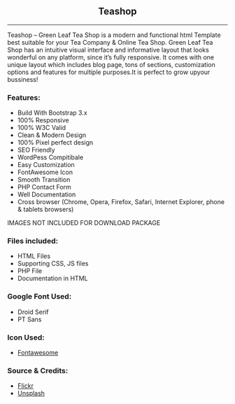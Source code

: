 <h2 style="text-align:center;">Teashop</h2>
<hr/>
<div>
      <div class="js-item-description item-description has-toggle">
          <div class="user-html user-html__with-lazy-load"><p>
        Teashop –  Green Leaf Tea Shop is a modern and functional html Template best suitable for your Tea Company &amp; Online Tea Shop. Green Leaf Tea Shop has an intuitive visual interface and informative layout that looks wonderful on any platform, since it’s fully responsive. It comes with one unique layout which includes blog page, tons of sections, customization options and features for multiple purposes.It is perfect to  grow upyour bussiness!
</p>
<h3 id="item-description__features">Features:</h3>
<ul>               
    <li>Build With Bootstrap 3.x</li>             
    <li>100% Responsive</li>             
    <li>100% W3C Valid</li>                      
    <li>Clean &amp; Modern Design</li>                
    <li>100% Pixel perfect design</li>
    <li>SEO Friendly</li>
    <li>WordPess Compitibale</li>       
    <li>Easy Customization</li>
    <li>FontAwesome Icon</li>
    <li>Smooth Transition</li> 
    <li>PHP Contact Form</li> 
    <li>Well Documentation</li>
    <li>Cross browser (Chrome, Opera, Firefox, Safari, Internet Explorer, phone &amp; tablets browsers)</li> 
</ul>
<p>IMAGES NOT INCLUDED FOR DOWNLOAD PACKAGE</p>
<h3 id="item-description__files-included">Files included:</h3>
<ul>               
    <li>HTML Files</li>             
    <li>Supporting CSS, JS files</li>
    <li>PHP File</li>                        
    <li>Documentation in HTML</li>                        
</ul>
<h3 id="item-description__google-font-used">Google Font Used:</h3>
<ul>               
        <li>Droid Serif </li>             
        <li>PT Sans</li>                            
</ul>
<h3 id="item-description__icon-used">Icon Used:</h3>
<ul>               
    <li><a href="http://fontawesome.io/icons/" rel="nofollow">Fontawesome</a></li>                             
</ul>
<h3 id="item-description__source-amp-credits">Source &amp; Credits:</h3>
<ul>             
        <li><a href="http://www.flickr.com" rel="nofollow">Flickr</a></li>                       
        <li><a href="http://unsplash.com/" rel="nofollow">Unsplash</a></li>                         
</ul>
